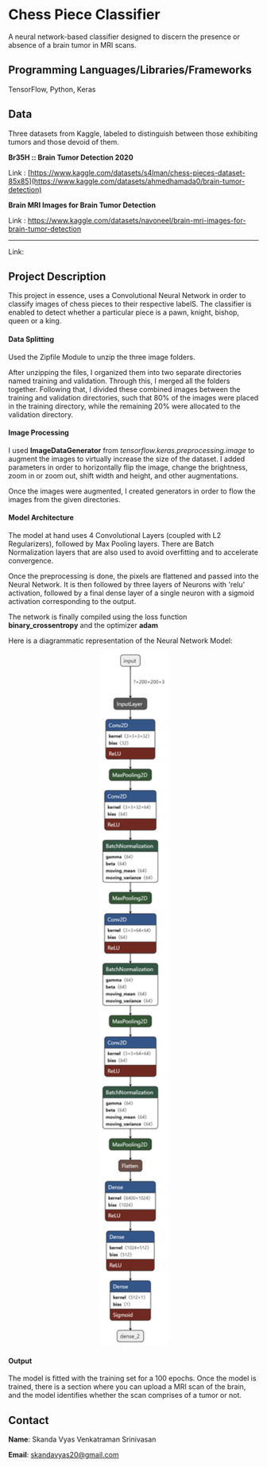 # Chess Piece Classifier
A neural network-based classifier designed to discern the presence or absence of a brain tumor in MRI scans.

## Programming Languages/Libraries/Frameworks

TensorFlow, Python, Keras

## Data

Three datasets from Kaggle, labeled to distinguish between those exhibiting tumors and those devoid of them.



**Br35H :: Brain Tumor Detection 2020**

Link : [https://www.kaggle.com/datasets/s4lman/chess-pieces-dataset-85x85](https://www.kaggle.com/datasets/ahmedhamada0/brain-tumor-detection)

**Brain MRI Images for Brain Tumor Detection**

Link : https://www.kaggle.com/datasets/navoneel/brain-mri-images-for-brain-tumor-detection

****

Link:

## Project Description

This project in essence, uses a Convolutional Neural Network in order to classify images of chess pieces to their respective labelS. The classifier is enabled to detect whether a particular piece is a pawn, knight, bishop, queen or a king.

#### Data Splitting

Used the Zipfile Module to unzip the three image folders.

After unzipping the files, I organized them into two separate directories named training and validation. Through this, I merged all the folders together. Following that, I divided these combined images between the training and validation directories, such that 80% of the images were placed in the training directory, while the remaining 20% were allocated to the validation directory.

#### Image Processing

I used **ImageDataGenerator** from *tensorflow.keras.preprocessing.image* to augment the images to virtually increase the size of the dataset. I added parameters in order to horizontally flip the image, change the brightness, zoom in or zoom out, shift width and height, and other augmentations.

Once the images were augmented, I created generators in order to flow the images from the given directories.

#### Model Architecture

The model at hand uses 4 Convolutional Layers (coupled with L2 Regularizers), followed by Max Pooling layers. There are Batch Normalization layers that are also used to avoid overfitting and to accelerate convergence.
 
Once the preprocessing is done, the pixels are flattened and passed into the Neural Network. It is then followed by three layers of Neurons with 'relu' activation, followed by a final dense layer of a single neuron with a sigmoid activation corresponding to the output.

The network is finally compiled using the loss function **binary_crossentropy** and the optimizer **adam** 

Here is a diagrammatic representation of the Neural Network Model:

<div align="center">
  <img src = "https://github.com/golgiwaffles/Brain-Tumor-Identifier/blob/main/brain_model.h5.png" width = "137px" height = "1396px" />
</div>

#### Output

The model is fitted with the training set for a 100 epochs.
Once the model is trained, there is a section where you can upload a MRI scan of the brain, and the model identifies whether the scan comprises of a tumor or not.

## Contact
**Name**: Skanda Vyas Venkatraman Srinivasan

**Email**: skandavyas20@gmail.com





